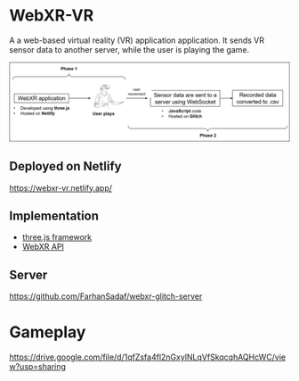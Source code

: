 # WebXR-VR 
A a web-based virtual reality (VR) application application. 
It sends VR sensor data to another server, while the user is playing the game.

![workflow](/public/flow-diagram.png)

## Deployed on Netlify
https://webxr-vr.netlify.app/

## Implementation
- [three.js framework](https://threejs.org/docs/#manual/en/introduction/How-to-create-VR-content)
- [WebXR API](https://immersiveweb.dev/)

## Server
https://github.com/FarhanSadaf/webxr-glitch-server

# Gameplay
https://drive.google.com/file/d/1qfZsfa4fl2nGxylNLqVfSkqcqhAQHcWC/view?usp=sharing